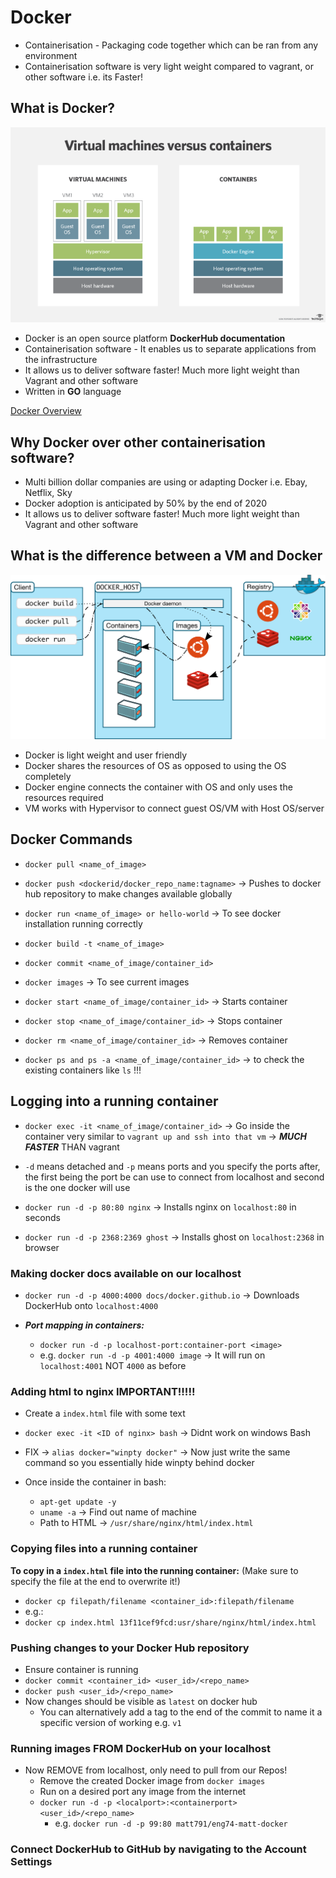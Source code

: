 # Docker
- Containerisation - Packaging code together which can be ran from any environment
- Containerisation software is very light weight compared to vagrant, or other software i.e. its Faster!
## What is Docker?

![](img/Docker.png)

- Docker is an open source platform **DockerHub documentation** 
- Containerisation software - It enables us to separate applications from the infrastructure
- It allows us to deliver software faster! Much more light weight than Vagrant and other software
- Written in **GO** language

[Docker Overview](https://docs.docker.com/get-started/overview/)

## Why Docker over other containerisation software?
- Multi billion dollar companies are using or adapting Docker i.e. Ebay, Netflix, Sky 
- Docker adoption is anticipated by 50% by the end of 2020 
- It allows us to deliver software faster! Much more light weight than Vagrant and other software

## What is the difference between a VM and Docker

![](img/docker_explained.svg)

- Docker is light weight and user friendly 
- Docker shares the resources of OS as opposed to using the OS completely 
- Docker engine connects the container with OS and only uses the resources required
- VM works with Hypervisor to connect guest OS/VM with Host OS/server

## Docker Commands
- `docker pull <name_of_image>` 
- `docker push <dockerid/docker_repo_name:tagname>` -> Pushes to docker hub repository to make changes available globally
- `docker run <name_of_image> or hello-world` -> To see docker installation running correctly
- `docker build -t <name_of_image>`
- `docker commit <name_of_image/container_id>`  
  
- `docker images` -> To see current images 
- `docker start <name_of_image/container_id>` -> Starts container
- `docker stop <name_of_image/container_id>` -> Stops container
- `docker rm <name_of_image/container_id>` -> Removes container
- `docker ps and ps -a <name_of_image/container_id>` -> to check the existing containers like `ls` !!!

## Logging into a running container 
- `docker exec -it <name_of_image/container_id>` -> Go inside the container very similar to `vagrant up and ssh into that vm` -> ***MUCH FASTER*** THAN vagrant 

- `-d` means detached and `-p` means ports and you specify the ports after, the first being the port be can use to connect from localhost and second is the one docker will use
- `docker run -d -p 80:80 nginx` -> Installs nginx on `localhost:80` in seconds
- `docker run -d -p 2368:2369 ghost` -> Installs ghost on `localhost:2368` in browser

### Making docker docs available on our localhost
- `docker run -d -p 4000:4000 docs/docker.github.io` -> Downloads DockerHub onto `localhost:4000`

- ***Port mapping in containers:***
  - `docker run -d -p localhost-port:container-port <image>`
  - e.g. `docker run -d -p 4001:4000 image` -> It will run on `localhost:4001` NOT `4000` as before

### Adding html to nginx IMPORTANT!!!!!
- Create a `index.html` file with some text 
- `docker exec -it <ID of nginx> bash` -> Didnt work on windows Bash
- FIX -> `alias docker="winpty docker"` -> Now just write the same command so you essentially hide winpty behind docker

- Once inside the container in bash:
  - `apt-get update -y`
  - `uname -a` -> Find out name of machine 
  - Path to HTML -> `/usr/share/nginx/html/index.html`

### Copying files into a running container 
**To copy in a `index.html` file into the running container:**
(Make sure to specify the file at the end to overwrite it!)
- `docker cp filepath/filename <container_id>:filepath/filename` 
- e.g.:
- `docker cp index.html 13f11cef9fcd:usr/share/nginx/html/index.html`

### Pushing changes to your Docker Hub repository
- Ensure container is running
- `docker commit <container_id> <user_id>/<repo_name>`
- `docker push <user_id>/<repo_name>`
- Now changes should be visible as `latest` on docker hub
  - You can alternatively add a tag to the end of the commit to name it a specific version of working e.g. `v1`

### Running images FROM DockerHub on your localhost
- Now REMOVE from localhost, only need to pull from our Repos!
  - Remove the created Docker image from `docker images`
  - Run on a desired port any image from the internet
  - `docker run -d -p <localport>:<containerport> <user_id>/<repo_name>`
    - e.g. `docker run -d -p 99:80 matt791/eng74-matt-docker`

### Connect DockerHub to GitHub by navigating to the Account Settings